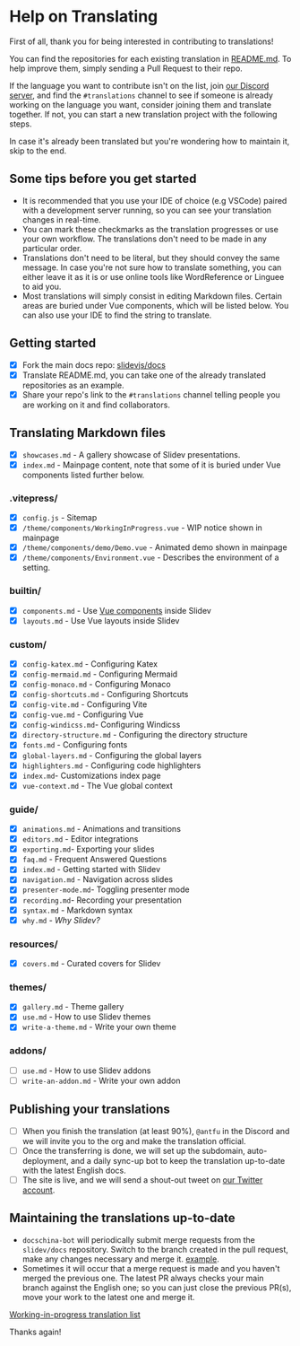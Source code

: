 # Help on Translating

<!-- For translations maintainers: You don't need to translate this port -->

First of all, thank you for being interested in contributing to translations!

You can find the repositories for each existing translation in [README.md](./README.md). To help improve them, simply sending a Pull Request to their repo.

If the language you want to contribute isn't on the list, join [our Discord server](https://chat.sli.dev), and find the `#translations` channel to see if someone is already working on the language you want, consider joining them and translate together. If not, you can start a new translation project with the following steps.

In case it's already been translated but you're wondering how to maintain it, skip to the end.
## Some tips before you get started
- It is recommended that you use your IDE of choice (e.g VSCode) paired with a development server running, so you can see your translation changes in real-time.
- You can mark these checkmarks as the translation progresses or use your own workflow. The translations don't need to be made in any particular order.
- Translations don't need to be literal, but they should convey the same message. In case you're not sure how to translate something, you can either leave it as it is or use online tools like WordReference or Linguee to aid you.
- Most translations will simply consist in editing Markdown files. Certain areas are buried under Vue components, which will be listed below. You can also use your IDE to find the string to translate.

## Getting started

- [X] Fork the main docs repo: [slidevjs/docs](https://github.com/slidevjs/docs)
- [X] Translate README.md, you can take one of the already translated repositories as an example.
- [X] Share your repo's link to the `#translations` channel telling people you are working on it and find collaborators. 

## Translating Markdown files

- [X] `showcases.md` - A gallery showcase of Slidev presentations.
- [X] `index.md` - Mainpage content, note that some of it is buried under Vue components listed further below.

### .vitepress/

- [X] `config.js` - Sitemap
- [X] `/theme/components/WorkingInProgress.vue` - WIP notice shown in mainpage
- [X] `/theme/components/demo/Demo.vue` - Animated demo shown in mainpage
- [X] `/theme/components/Environment.vue` - Describes the environment of a setting.

### builtin/

- [X] `components.md` - Use [Vue components](https://v3.vuejs.org/guide/component-basics.html) inside Slidev
- [X] `layouts.md` - Use Vue layouts inside Slidev

### custom/

- [X] `config-katex.md` - Configuring Katex
- [X] `config-mermaid.md` - Configuring Mermaid
- [X] `config-monaco.md` - Configuring Monaco
- [X] `config-shortcuts.md` - Configuring Shortcuts
- [X] `config-vite.md` - Configuring Vite
- [X] `config-vue.md` - Configuring Vue
- [X] `config-windicss.md`- Configuring Windicss
- [X] `directory-structure.md` - Configuring the directory structure
- [X] `fonts.md` - Configuring fonts
- [X] `global-layers.md` - Configuring the global layers
- [X] `highlighters.md` - Configuring code highlighters
- [X] `index.md`- Customizations index page
- [X] `vue-context.md` - The Vue global context

### guide/

- [X] `animations.md` - Animations and transitions
- [X] `editors.md` - Editor integrations
- [X] `exporting.md`- Exporting your slides
- [X] `faq.md` - Frequent Answered Questions
- [X] `index.md` - Getting started with Slidev
- [X] `navigation.md` - Navigation across slides
- [X] `presenter-mode.md`- Toggling presenter mode
- [X] `recording.md`- Recording your presentation
- [X] `syntax.md` - Markdown syntax
- [X] `why.md` - _Why Slidev?_

### resources/

- [X] `covers.md` - Curated covers for Slidev

### themes/

- [X] `gallery.md` - Theme gallery
- [X] `use.md` - How to use Slidev themes
- [X] `write-a-theme.md` - Write your own theme

### addons/

- [ ] `use.md` - How to use Slidev addons
- [ ] `write-an-addon.md` - Write your own addon

## Publishing your translations

- [ ] When you finish the translation (at least 90%), `@antfu` in the Discord and we will invite you to the org and make the translation official.
- [ ] Once the transferring is done, we will set up the subdomain, auto-deployment, and a daily sync-up bot to keep the translation up-to-date with the latest English docs.
- [ ] The site is live, and we will send a shout-out tweet on [our Twitter account](https://twitter.com/Slidevjs).

## Maintaining the translations up-to-date

- `docschina-bot` will periodically submit merge requests from the `slidev/docs` repository. Switch to the branch created in the pull request, make any changes necessary and merge it. [example](https://github.com/slidevjs/docs-fr/pull/13).
- Sometimes it will occur that a merge request is made and you haven't merged the previous one. The latest PR always checks your main branch against the English one; so you can just close the previous PR(s), move your work to the latest one and merge it.


[Working-in-progress translation list](https://discord.com/channels/851817370623410197/851822360955977760/852614294017146900)

Thanks again!
